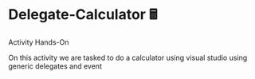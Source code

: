# Delegate-Calculator 🖩
  Activity Hands-On

On this activity we are tasked to do a calculator using visual studio using generic delegates and event


